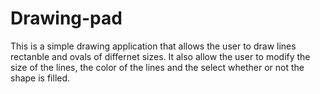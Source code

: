 # Drawing-pad
This is a simple drawing application that allows the user to draw lines rectanble and ovals of differnet sizes. It also allow the user to modify the size of the lines, the color of the lines and the select whether or not the shape is filled.


